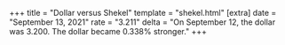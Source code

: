 +++
title = "Dollar versus Shekel"
template = "shekel.html"
[extra]
date = "September 13, 2021"
rate = "3.211"
delta = "On September 12, the dollar was 3.200. The dollar became 0.338% stronger."
+++
